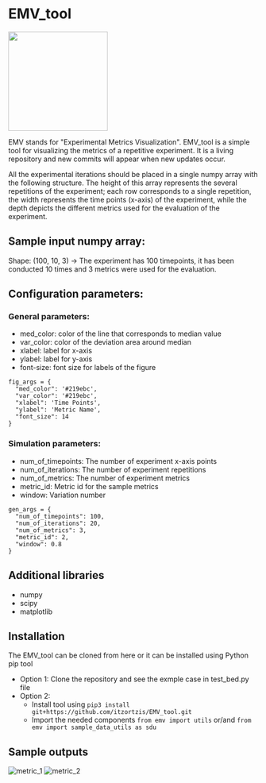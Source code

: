 # EMV_tool

<img src="https://user-images.githubusercontent.com/105294556/222930666-108a037b-4e48-42a3-80c6-70fbcf59128e.svg" width="200" height="200">


EMV stands for "Experimental Metrics Visualization".
EMV_tool is a simple tool for visualizing the metrics of a repetitive experiment.
It is a living repository and new commits will appear when new updates occur.

All the experimental iterations should be placed in a single numpy array with the following structure. The height of this array represents the several repetitions of the experiment; each row corresponds to a single repetition, the width represents the time points (x-axis) of the experiment, while the depth depicts the different metrics used for the evaluation of the experiment.

## Sample input numpy array:

Shape: (100, 10, 3) -> The experiment has 100 timepoints, it has been conducted 10 times and 3 metrics were used for the evaluation.


## Configuration parameters:

### General parameters:
- med_color: color of the line that corresponds to median value
- var_color: color of the deviation area around median
- xlabel: label for x-axis
- ylabel: label for y-axis
- font-size: font size for labels of the figure
```
fig_args = {
  "med_color": '#219ebc',
  "var_color": '#219ebc',
  "xlabel": 'Time Points',
  "ylabel": 'Metric Name',
  "font_size": 14
}
```
### Simulation parameters:
- num_of_timepoints: The number of experiment x-axis points
- num_of_iterations: The number of experiment repetitions
- num_of_metrics: The number of experiment metrics
- metric_id: Metric id for the sample metrics
- window: Variation number
```
gen_args = {
  "num_of_timepoints": 100, 
  "num_of_iterations": 20,  
  "num_of_metrics": 3,      
  "metric_id": 2,           
  "window": 0.8 
}
```

## Additional libraries

- numpy
- scipy
- matplotlib


## Installation

The EMV_tool can be cloned from here or it can be installed using Python pip tool

- Option 1: Clone the repository and see the exmple case in test_bed.py file
- Option 2:
  - Install tool using ```pip3 install git+https://github.com/itzortzis/EMV_tool.git```
  - Import the needed components ```from emv import utils``` or/and ```from emv import sample_data_utils as sdu```

## Sample outputs

![metric_1](https://user-images.githubusercontent.com/105294556/195347274-709cc796-3864-4958-89ee-8035b4e122c9.png)
![metric_2](https://user-images.githubusercontent.com/105294556/195347306-3d56b0db-4e7f-4c87-8108-c5fe921b15a2.png)

